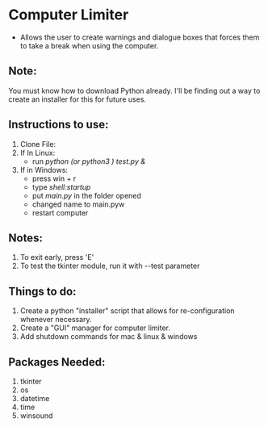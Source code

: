 # Computer Limiter
- Allows the user to create warnings and dialogue boxes that forces them to take a break when using the computer. 

## Note:
You must know how to download Python already. I'll be finding out a way to create an installer for this for future uses.
## Instructions to use:
1. Clone File:
2. If In Linux:
    * run *python (or python3 ) test.py &*
3. If in Windows:
    - press win + r
    - type *shell:startup*
    - put *main.py* in the folder opened
    - changed name to main.pyw
    - restart computer
## Notes:
1. To exit early, press 'E'
2. To test the tkinter module, run it with --test parameter

## Things to do:
1. Create a python "installer" script that allows for re-configuration whenever necessary.
2. Create a "GUI" manager for computer limiter.
3. Add shutdown commands for mac & linux & windows

## Packages Needed:
1. tkinter
2. os
3. datetime
4. time
5. winsound
